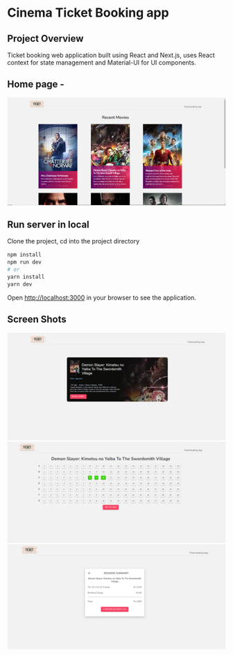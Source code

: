 # Cinema Ticket Booking app

## Project Overview
Ticket booking web application built using React
and Next.js, uses React context for state management and 
Material-UI for UI components.

## Home page -

![ScreenShot](https://raw.githubusercontent.com/madhulisabanik/movie-ticket-booking-web-app-reactjs/main/projectScreenShots/HomePage.PNG)


## Run server in local

Clone the project, cd into the project directory

```bash
npm install
npm run dev
# or
yarn install
yarn dev
```

Open [http://localhost:3000](http://localhost:3000) in your browser to see the application.


## Screen Shots
![ScreenShot](https://raw.githubusercontent.com/madhulisabanik/movie-ticket-booking-web-app-reactjs/main/projectScreenShots/detailsPage.PNG)
![ScreenShot](https://raw.githubusercontent.com/madhulisabanik/movie-ticket-booking-web-app-reactjs/main/projectScreenShots/seatSelection.PNG)
![ScreenShot](https://raw.githubusercontent.com/madhulisabanik/movie-ticket-booking-web-app-reactjs/main/projectScreenShots/ticketSummary.PNG)
